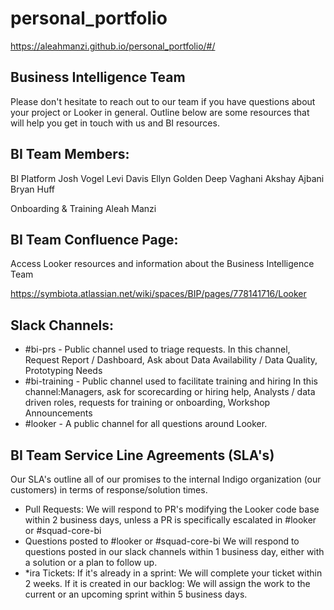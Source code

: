 # personal_portfolio
https://aleahmanzi.github.io/personal_portfolio/#/






## Business Intelligence Team
Please don't hesitate to reach out to our team if you have questions about your project or Looker in general. Outline below are some resources that will help you get in touch with us and BI resources.

## BI Team Members:

BI Platform
    Josh Vogel
    Levi Davis
    Ellyn Golden 
    Deep Vaghani
    Akshay Ajbani
    Bryan Huff
    
Onboarding & Training
    Aleah Manzi
    
## BI Team Confluence Page: 
Access Looker resources and information about the Business Intelligence Team

https://symbiota.atlassian.net/wiki/spaces/BIP/pages/778141716/Looker

## Slack Channels:
* #bi-prs - Public channel used to triage requests. In this channel, Request Report / Dashboard, Ask about Data Availability / Data Quality, Prototyping Needs
* #bi-training - Public channel used to facilitate training and hiring In this channel:Managers, ask for scorecarding or hiring help, Analysts / data driven roles, requests for training or onboarding, Workshop Announcements
* #looker - A public channel for all questions around Looker. 

## BI Team Service Line Agreements (SLA's)
Our SLA's outline all of our promises to the internal Indigo organization (our customers) in terms of response/solution times.

* Pull Requests:
We will respond to PR's modifying the Looker code base within 2 business days, unless a PR is specifically escalated in #looker or #squad-core-bi
* Questions posted to #looker or #squad-core-bi
We will respond to questions posted in our slack channels within 1 business day, either with a solution or a plan to follow up. 
* *ira Tickets:
If it's already in a sprint: We will complete your ticket within 2 weeks.
If it is created in our backlog: We will assign the work to the current or an upcoming sprint within 5 business days.
